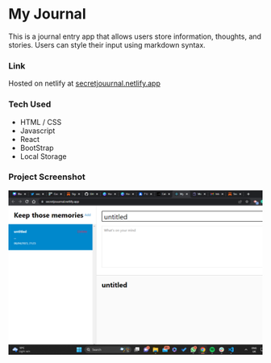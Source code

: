 # My Journal

This is a journal entry app that allows users store information, thoughts, and stories. Users can style their input using markdown syntax. 


 ### Link
Hosted on netlify at [secretjouurnal.netlify.app](secretjouurnal.netlify.app)

### Tech Used
* HTML / CSS
* Javascript
* React
* BootStrap 
* Local Storage

### Project Screenshot 

![screenshot](./public/images/4.png)


